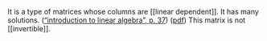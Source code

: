It is a type of matrices whose columns are [[linear dependent]]. It has many solutions. ([“introduction to linear algebra”, p. 37](zotero://select/library/items/4K5E75TP)) ([pdf](zotero://open-pdf/library/items/LM7HCCN7?page=37&annotation=8Q7RES6R))
This matrix is not [[invertible]]. 
